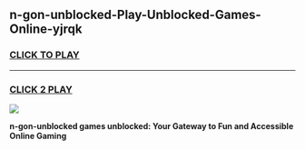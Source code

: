 
## n-gon-unblocked-Play-Unblocked-Games-Online-yjrqk
<h3>
<a href="https://premium76.site?title=n-gon-unblocked&ref=25A">CLICK TO PLAY</a></h3>
<hr>

<h3>
<a href="https://premium76.site?title=n-gon-unblocked&ref=25A">CLICK 2 PLAY</a>
  
</h3>

<a href="https://premium76.site?title=n-gon-unblocked&ref=25A"><img src="https://clearcache.store/games.png"></a>


**n-gon-unblocked games unblocked: Your Gateway to Fun and Accessible Online Gaming**
